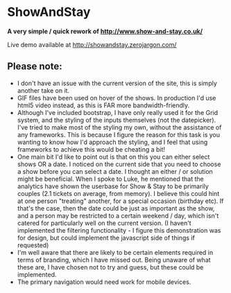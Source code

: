 # ShowAndStay

**A very simple / quick rework of http://www.show-and-stay.co.uk/**

Live demo available at http://showandstay.zerojargon.com/

## Please note:

* I don't have an issue with the current version of the site, this is simply another take on it.
* GIF files have been used on hover of the shows. In production I'd use html5 video instead, as this is FAR more bandwidth-friendly.
* Although I've included bootstrap, I have only really used it for the Grid system, and the styling of the inputs themselves (not the datepicker). I've tried to make most of the styling my own, without the assistance of any frameworks. This is because I figure the reason for this task is you wanting to know how I'd approach the styling, and I feel that using frameworks to achieve this would be cheating a bit!
* One main bit I'd like to point out is that on this you can either select shows OR a date. I noticed on the current side that you need to choose a show before you can select a date. I thought an either / or solution might be beneficial. When I spoke to Luke, he mentioned that the analytics have shown the userbase for Show & Stay to be primarily couples (2.1 tickets on average, from memory). I believe this could hint at one person "treating" another, for a special occasion (birthday etc). If that's the case, then the date could be just as important as the show, and a person may be restricted to a certain weekend / day, which isn't catered for particularly well on the current version.  (I haven't implemented the filtering functionality - I figure this demonstration was for design, but could implement the javascript side of things if requested)
* I'm well aware that there are likely to be certain elements required in terms of branding, which I have missed out. Being unaware of what these are, I have chosen not to try and guess, but these could be implemented.
* The primary navigation would need work for mobile devices.
